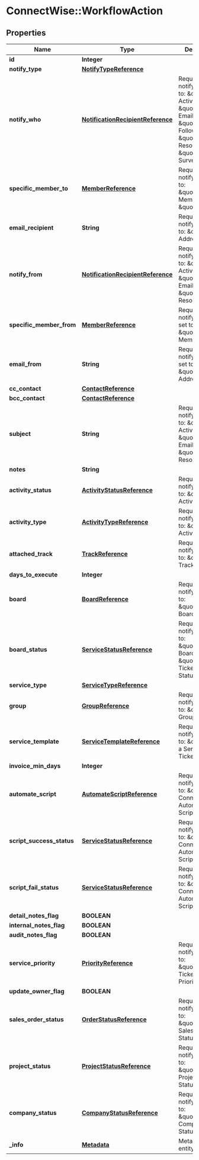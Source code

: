 # ConnectWise::WorkflowAction

## Properties
Name | Type | Description | Notes
------------ | ------------- | ------------- | -------------
**id** | **Integer** |  | [optional] 
**notify_type** | [**NotifyTypeReference**](NotifyTypeReference.md) |  | 
**notify_who** | [**NotificationRecipientReference**](NotificationRecipientReference.md) | Required when notifyType is set to: \&quot;Create Activity\&quot;, \&quot;Send Email\&quot;, \&quot;Add Follower\&quot;, \&quot;Assign Resource\&quot;, \&quot;Close Survey\&quot; | [optional] 
**specific_member_to** | [**MemberReference**](MemberReference.md) | Required when notifyWho is set to: \&quot;Specific Member\&quot;, \&quot; | [optional] 
**email_recipient** | **String** | Required when notifyWho is set to: \&quot;Email Address\&quot; | [optional] 
**notify_from** | [**NotificationRecipientReference**](NotificationRecipientReference.md) | Required when notifyType is set to: \&quot;Create Activity\&quot;, \&quot;Send Email\&quot;, \&quot;Assign Resource\&quot; | [optional] 
**specific_member_from** | [**MemberReference**](MemberReference.md) | Required when notifyFrom is set to: \&quot;Specific Member\&quot; | [optional] 
**email_from** | **String** | Required when notifyFrom is set to: \&quot;Email Address\&quot; | [optional] 
**cc_contact** | [**ContactReference**](ContactReference.md) |  | [optional] 
**bcc_contact** | [**ContactReference**](ContactReference.md) |  | [optional] 
**subject** | **String** | Required when notifyType is set to: \&quot;Create Activity\&quot;, \&quot;Send Email\&quot;, \&quot;Assign Resource\&quot; | [optional] 
**notes** | **String** |  | [optional] 
**activity_status** | [**ActivityStatusReference**](ActivityStatusReference.md) | Required when notifyType is set to: \&quot;Create Activity\&quot; | [optional] 
**activity_type** | [**ActivityTypeReference**](ActivityTypeReference.md) | Required when notifyType is set to: \&quot;Create Activity\&quot; | [optional] 
**attached_track** | [**TrackReference**](TrackReference.md) | Required when notifyType is set to: \&quot;Attach Track\&quot; | [optional] 
**days_to_execute** | **Integer** |  | [optional] 
**board** | [**BoardReference**](BoardReference.md) | Required when notifyType is set to: \&quot;Change Board\&quot; | [optional] 
**board_status** | [**ServiceStatusReference**](ServiceStatusReference.md) | Required when notifyType is set to: \&quot;Change Board\&quot;, \&quot;Change Ticket Status\&quot; | [optional] 
**service_type** | [**ServiceTypeReference**](ServiceTypeReference.md) |  | [optional] 
**group** | [**GroupReference**](GroupReference.md) | Required when notifyType is set to: \&quot;Add to Group\&quot; | [optional] 
**service_template** | [**ServiceTemplateReference**](ServiceTemplateReference.md) | Required when notifyType is set to: \&quot;Create a Service Ticket\&quot; | [optional] 
**invoice_min_days** | **Integer** |  | [optional] 
**automate_script** | [**AutomateScriptReference**](AutomateScriptReference.md) | Required when notifyType is set to: \&quot;Run Connectwise Automate Script\&quot; | [optional] 
**script_success_status** | [**ServiceStatusReference**](ServiceStatusReference.md) | Required when notifyType is set to: \&quot;Run Connectwise Automate Script\&quot; | [optional] 
**script_fail_status** | [**ServiceStatusReference**](ServiceStatusReference.md) | Required when notifyType is set to: \&quot;Run Connectwise Automate Script\&quot; | [optional] 
**detail_notes_flag** | **BOOLEAN** |  | [optional] 
**internal_notes_flag** | **BOOLEAN** |  | [optional] 
**audit_notes_flag** | **BOOLEAN** |  | [optional] 
**service_priority** | [**PriorityReference**](PriorityReference.md) | Required when notifyType is set to: \&quot;Change Ticket Priority\&quot; | [optional] 
**update_owner_flag** | **BOOLEAN** |  | [optional] 
**sales_order_status** | [**OrderStatusReference**](OrderStatusReference.md) | Required when notifyType is set to: \&quot;Change Sales Order Status\&quot; | [optional] 
**project_status** | [**ProjectStatusReference**](ProjectStatusReference.md) | Required when notifyType is set to: \&quot;Change Project Status\&quot; | [optional] 
**company_status** | [**CompanyStatusReference**](CompanyStatusReference.md) | Required when notifyType is set to: \&quot;Change Company Status\&quot; | [optional] 
**_info** | [**Metadata**](Metadata.md) | Metadata of the entity | [optional] 


